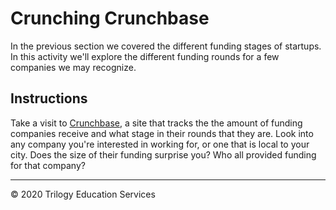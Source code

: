 # Crunching Crunchbase

In the previous section we covered the different funding stages of startups. In this activity we'll explore the different funding rounds for a few companies we may recognize.

## Instructions

Take a visit to [Crunchbase](crunchbase.com), a site that tracks the the amount of funding companies receive and what stage in their rounds that they are. Look into any company you're interested in working for, or one that is local to your city. Does the size of their funding surprise you? Who all provided funding for that company?

---

© 2020 Trilogy Education Services
